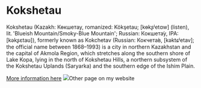 <!DOCTYPE html>
<html lang="en">
    <head>
        <meta charset="UTF-8">
        <title>My Hometown</title>
    </head>
    <body>
        <h1>Kokshetau</h1>
        <p>Kokshetau (Kazakh: Көкшетау, romanized: Kökşetau; [kɵkʂʲetɑw] (listen), lit. 'Blueish Mountain/Smoky-Blue Mountain'; Russian: Кокшета́у, IPA: [kəkʂɛtaʊ]), formerly known as Kokchetav (Russian: Кокчета́в, [kəktɕʲetav]; the official name between 1868–1993) is a city in northern Kazakhstan and the capital of Akmola Region, which stretches along the southern shore of Lake Kopa, lying in the north of Kokshetau Hills, a northern subsystem of the Kokshetau Uplands (Saryarka) and the southern edge of the Ishim Plain. </p>
        <a href="https://en.wikipedia.org/wiki/Kokshetau">More information here</a>
        <img src="kokshetau.jpg” alt=“Kokshetau” width=“100” height=“50”>
        <br>It is named after the Mount Kokshe. Earlier, it was the administrative center of Kokshetau Region, which was abolished in 1997. It is also situated at the junction of the Trans-Kazakhstan and South Siberian railways. Kokshetau lies at an elevation of approximately 234 m (768 ft) above sea level. </br>
        <h2>Seven administrative districts of Kokshetau</h2>
        <li>Bukpa</li>
        <li>Kokshe</li>
        <li>Bostandyk</li>
        <li>Sary-Arka</li>
        <li>Beybitshilik</li>
        <li>Aul</li>
        <li>Zhaylau</li>
        <a href="secondpage.html">Other page on my website</a>
    </body>
</html>
